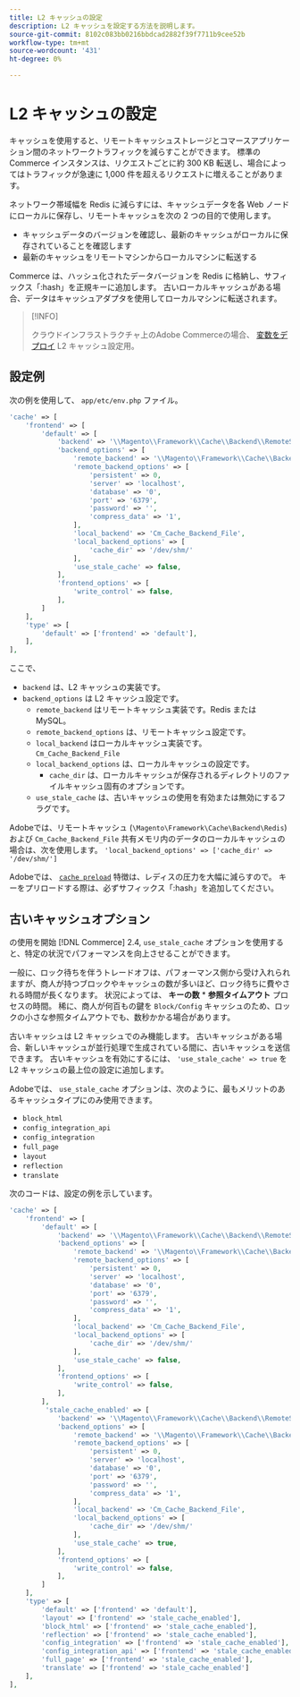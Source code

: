 ```yaml
---
title: L2 キャッシュの設定
description: L2 キャッシュを設定する方法を説明します。
source-git-commit: 8102c083bb0216bbdcad2882f39f7711b9cee52b
workflow-type: tm+mt
source-wordcount: '431'
ht-degree: 0%

---
```


# L2 キャッシュの設定

キャッシュを使用すると、リモートキャッシュストレージとコマースアプリケーション間のネットワークトラフィックを減らすことができます。 標準の Commerce インスタンスは、リクエストごとに約 300 KB 転送し、場合によってはトラフィックが急速に 1,000 件を超えるリクエストに増えることがあります。

ネットワーク帯域幅を Redis に減らすには、キャッシュデータを各 Web ノードにローカルに保存し、リモートキャッシュを次の 2 つの目的で使用します。

- キャッシュデータのバージョンを確認し、最新のキャッシュがローカルに保存されていることを確認します
- 最新のキャッシュをリモートマシンからローカルマシンに転送する

Commerce は、ハッシュ化されたデータバージョンを Redis に格納し、サフィックス「:hash」を正規キーに追加します。 古いローカルキャッシュがある場合、データはキャッシュアダプタを使用してローカルマシンに転送されます。

>[!INFO]
>
>クラウドインフラストラクチャ上のAdobe Commerceの場合、 [変数をデプロイ](https://experienceleague.adobe.com/docs/commerce-cloud-service/user-guide/configure/env/stage/variables-deploy.html#redis_backend) L2 キャッシュ設定用。

## 設定例

次の例を使用して、 `app/etc/env.php` ファイル。

```php
'cache' => [
    'frontend' => [
        'default' => [
            'backend' => '\\Magento\\Framework\\Cache\\Backend\\RemoteSynchronizedCache',
            'backend_options' => [
                'remote_backend' => '\\Magento\\Framework\\Cache\\Backend\\Redis',
                'remote_backend_options' => [
                    'persistent' => 0,
                    'server' => 'localhost',
                    'database' => '0',
                    'port' => '6379',
                    'password' => '',
                    'compress_data' => '1',
                ],
                'local_backend' => 'Cm_Cache_Backend_File',
                'local_backend_options' => [
                    'cache_dir' => '/dev/shm/'
                ],
                'use_stale_cache' => false,
            ],
            'frontend_options' => [
                'write_control' => false,
            ],
        ]
    ],
    'type' => [
        'default' => ['frontend' => 'default'],
    ],
],
```

ここで、

- `backend` は、L2 キャッシュの実装です。
- `backend_options` は L2 キャッシュ設定です。
   - `remote_backend` はリモートキャッシュ実装です。Redis または MySQL。
   - `remote_backend_options` は、リモートキャッシュ設定です。
   - `local_backend` はローカルキャッシュ実装です。 `Cm_Cache_Backend_File`
   - `local_backend_options` は、ローカルキャッシュの設定です。
      - `cache_dir` は、ローカルキャッシュが保存されるディレクトリのファイルキャッシュ固有のオプションです。
   - `use_stale_cache` は、古いキャッシュの使用を有効または無効にするフラグです。

Adobeでは、リモートキャッシュ (`\Magento\Framework\Cache\Backend\Redis`) および `Cm_Cache_Backend_File` 共有メモリ内のデータのローカルキャッシュの場合は、次を使用します。 `'local_backend_options' => ['cache_dir' => '/dev/shm/']`

Adobeでは、 [`cache preload`](redis-pg-cache.md#redis-preload-feature) 特徴は、レディスの圧力を大幅に減らすので。 キーをプリロードする際は、必ずサフィックス「:hash」を追加してください。

## 古いキャッシュオプション

の使用を開始 [!DNL Commerce] 2.4, `use_stale_cache` オプションを使用すると、特定の状況でパフォーマンスを向上させることができます。

一般に、ロック待ちを伴うトレードオフは、パフォーマンス側から受け入れられますが、商人が持つブロックやキャッシュの数が多いほど、ロック待ちに費やされる時間が長くなります。 状況によっては、 **キーの数** \* **参照タイムアウト** プロセスの時間。 稀に、商人が何百もの鍵を `Block/Config` キャッシュのため、ロックの小さな参照タイムアウトでも、数秒かかる場合があります。

古いキャッシュは L2 キャッシュでのみ機能します。 古いキャッシュがある場合、新しいキャッシュが並行処理で生成されている間に、古いキャッシュを送信できます。 古いキャッシュを有効にするには、 `'use_stale_cache' => true` を L2 キャッシュの最上位の設定に追加します。

Adobeでは、 `use_stale_cache` オプションは、次のように、最もメリットのあるキャッシュタイプにのみ使用できます。

- `block_html`
- `config_integration_api`
- `config_integration`
- `full_page`
- `layout`
- `reflection`
- `translate`

次のコードは、設定の例を示しています。

```php
'cache' => [
    'frontend' => [
        'default' => [
            'backend' => '\\Magento\\Framework\\Cache\\Backend\\RemoteSynchronizedCache',
            'backend_options' => [
                'remote_backend' => '\\Magento\\Framework\\Cache\\Backend\\Redis',
                'remote_backend_options' => [
                    'persistent' => 0,
                    'server' => 'localhost',
                    'database' => '0',
                    'port' => '6379',
                    'password' => '',
                    'compress_data' => '1',
                ],
                'local_backend' => 'Cm_Cache_Backend_File',
                'local_backend_options' => [
                    'cache_dir' => '/dev/shm/'
                ],
                'use_stale_cache' => false,
            ],
            'frontend_options' => [
                'write_control' => false,
            ],
        ],
         'stale_cache_enabled' => [
            'backend' => '\\Magento\\Framework\\Cache\\Backend\\RemoteSynchronizedCache',
            'backend_options' => [
                'remote_backend' => '\\Magento\\Framework\\Cache\\Backend\\Redis',
                'remote_backend_options' => [
                    'persistent' => 0,
                    'server' => 'localhost',
                    'database' => '0',
                    'port' => '6379',
                    'password' => '',
                    'compress_data' => '1',
                ],
                'local_backend' => 'Cm_Cache_Backend_File',
                'local_backend_options' => [
                    'cache_dir' => '/dev/shm/'
                ],
                'use_stale_cache' => true,
            ],
            'frontend_options' => [
                'write_control' => false,
            ],
        ]
    ],
    'type' => [
        'default' => ['frontend' => 'default'],
        'layout' => ['frontend' => 'stale_cache_enabled'],
        'block_html' => ['frontend' => 'stale_cache_enabled'],
        'reflection' => ['frontend' => 'stale_cache_enabled'],
        'config_integration' => ['frontend' => 'stale_cache_enabled'],
        'config_integration_api' => ['frontend' => 'stale_cache_enabled'],
        'full_page' => ['frontend' => 'stale_cache_enabled'],
        'translate' => ['frontend' => 'stale_cache_enabled']
    ],
],
```
